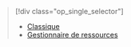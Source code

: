 > [!div class="op_single_selector"]
> * [Classique](../articles/storage/storage-cannot-delete-storage-account-container-vhd.md)
> * [Gestionnaire de ressources](../articles/storage/storage-resource-manager-cannot-delete-storage-account-container-vhd.md)
> 
> 

